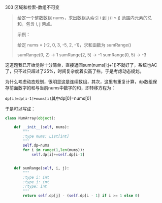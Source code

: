 303 区域和检索-数组不可变

> 给定一个整数数组  nums，求出数组从索引 i 到 j  (i ≤ j) 范围内元素的总和，包含 i,  j 两点。
>
> 示例：
>
> 给定 nums = [-2, 0, 3, -5, 2, -1]，求和函数为 sumRange()
>
> sumRange(0, 2) -> 1
> sumRange(2, 5) -> -1
> sumRange(0, 5) -> -3

这道题我已开始觉得十分简单，直接返回sum(nums[i:j+1])不就好了，系统也AC了，只不过只超过了25%，时间复杂度着实高了些。于是考虑动态规划。

为什么考虑动态规划，很明显这是连续数组，其次，这里有重复计算，dp数组保存前面数字的和与当前nums中数字的和，即转移方程为：

`dp[i]=dp[i-1]+nums[i]`其中dp[0]=nums[0]

于是可以写成：

```python
class NumArray(object):

    def __init__(self, nums):
        """
        :type nums: List[int]
        """
        self.dp=nums
        for i in range(1,len(nums)):
            self.dp[i]+=self.dp[i-1]
        

    def sumRange(self, i, j):
        """
        :type i: int
        :type j: int
        :rtype: int
        """
        return self.dp[j] - (self.dp[i - 1] if i >= 1 else 0)

```

